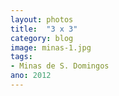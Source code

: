 ```yaml
---
layout: photos
title:  "3 x 3"
category: blog
image: minas-1.jpg
tags:
- Minas de S. Domingos
ano: 2012
---
```




